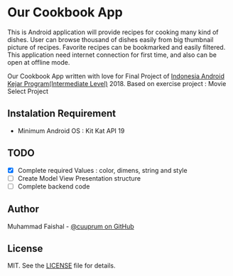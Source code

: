 Our Cookbook App
================

This is Android application will provide recipes for cooking many kind of dishes.
User can browse thousand of dishes easily from big thumbnail picture of recipes. 
Favorite recipes can be bookmarked and easily filtered.
This application need internet connection for first time, and also can be open at offline mode.

Our Cookbook App written with love for Final Project of [Indonesia Android Kejar Program(Intermediate Level)][1] 2018.
Based on exercise project : Movie Select Project


Instalation Requirement
-----------------------
 * Minimum Android OS : Kit Kat API 19
 

TODO
----
 * [x] Complete required Values : color, dimens, string and style
 * [ ] Create Model View Presentation structure
 * [ ] Complete backend code

Author
------
Muhammad Faishal - [@cuuprum on GitHub][2]

License
-------
MIT. See the [LICENSE][3] file for details.

[1]: https://github.com/cuuprum	
[2]: http://indonesiaandroidkejar.id/
[3]: https://github.com/cuuprum/blob/master/LICENSE
